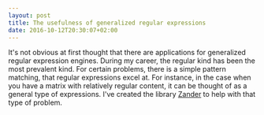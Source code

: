 ```yaml
---
layout: post
title: The usefulness of generalized regular expressions
date: 2016-10-12T20:30:07+02:00
---
```


It's not obvious at first thought that there are applications for generalized regular expression engines. During my career, the regular kind has been the most prevalent kind. For certain problems, there is a simple pattern matching, that regular expressions excel at. For instance, in the case when you have a matrix with relatively regular content, it can be thought of as a general type of expressions. I've created the library [Zander](https://github.com/wallymathieu/Zander) to help with that type of problem.
